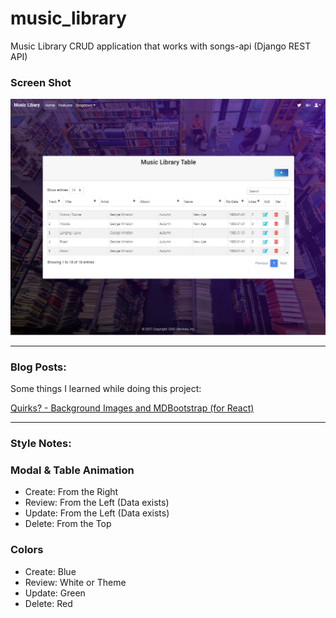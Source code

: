 # music_library
Music Library CRUD application that works with songs-api (Django REST API)

### Screen Shot
<img src ="https://github.com/cashmy/music_library/blob/master/src/assets/images/Music%20Library%20Sample%20Image.png">

---

### Blog Posts: 
Some things I learned while doing this project:

[Quirks? - Background Images and MDBootstrap (for React)](https://cashmy.medium.com/quirks-background-images-and-mdbootstrap-for-react-2d4934a37f7f "MDBootstrap for React 
Background Article")

---

### Style Notes:

### Modal & Table Animation
- Create:  From the Right
- Review:  From the Left (Data exists)
- Update:  From the Left (Data exists)
- Delete:  From the Top

### Colors
- Create: Blue
- Review: White or Theme
- Update: Green
- Delete: Red
